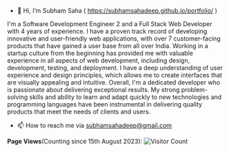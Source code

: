 - 👋 Hi, I’m Subham Saha ( https://subhamsahadeep.github.io/portfolio/ )

I'm a Software Development Engineer 2 and a Full Stack Web Developer with 4 years of experience. I have a proven track record of developing innovative and user-friendly web applications, with over 7 customer-facing products that have gained a user base from all over India.
Working in a startup culture from the beginning has provided me with valuable experience in all aspects of web development, including design, development, testing, and deployment. I have a deep understanding of user experience and design principles, which allows me to create interfaces that are visually appealing and intuitive.
Overall, I'm a dedicated developer who is passionate about delivering exceptional results. My strong problem-solving skills and ability to learn and adapt quickly to new technologies and programming languages have been instrumental in delivering quality products that meet the needs of clients and users.

- 📫 How to reach me via subhamsahadeep@gmail.com

**Page Views**(Counting since 15th August 2023): 
![Visitor Count](https://profile-counter.glitch.me/Subhamsahadeep/count.svg)
